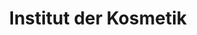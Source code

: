 ---
title: "Institut der Kosmetik"
url: /offenbach-am-main/institut-der-kosmetik/
shop: Kosmetik
---